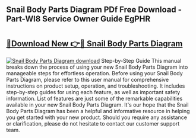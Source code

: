 ## Snail Body Parts Diagram PDf Free Download - Part-Wl8 Service Owner Guide EgPHR

# <h2><a href="http://dfimeeh.blite.top/?on=Snail+Body+Parts+Diagram">🔗Download New 👉🔴 Snail Body Parts Diagram</a></h2>

[![Snail Body Parts Diagram download](https://i.imgur.com/lujVjoI.png)](http://dfimeeh.blite.top/?on=Snail+Body+Parts+Diagram)
Step-by-Step Guide This manual breaks down the process of using your new Snail Body Parts Diagram into manageable steps for effortless operation. Before using your Snail Body Parts Diagram, please refer to this user manual for comprehensive instructions on product setup, operation, and troubleshooting. It includes step-by-step guides for using each feature, as well as important safety information. List of features are just some of the remarkable capabilities available in your new Snail Body Parts Diagram. It's our hope that the Snail Body Parts Diagram has been a helpful and informative resource in helping you get started with your new product. Should you require any assistance or clarification, please do not hesitate to contact our customer support team.

